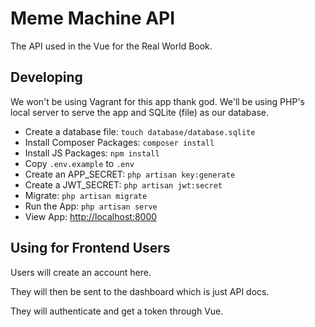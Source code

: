 # Meme Machine API

The API used in the Vue for the Real World Book.

## Developing

We won't be using Vagrant for this app thank god. We'll be using PHP's local server to serve the app and SQLite (file) as our database.

-   Create a database file: `touch database/database.sqlite`
-   Install Composer Packages: `composer install`
-   Install JS Packages: `npm install`
-   Copy `.env.example` to `.env`
-   Create an APP_SECRET: `php artisan key:generate`
-   Create a JWT_SECRET: `php artisan jwt:secret`
-   Migrate: `php artisan migrate`
-   Run the App: `php artisan serve`
-   View App: <http://localhost:8000>

## Using for Frontend Users

Users will create an account here.

They will then be sent to the dashboard which is just API docs.

They will authenticate and get a token through Vue.
